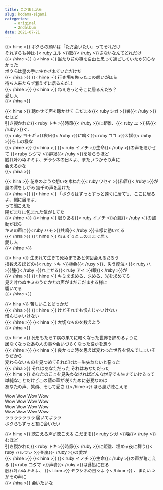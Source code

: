 ```yaml
---
title: こだましがみ
slug: kodama-sigami
categories:
    - original
    - 2ndalbum
date: 2021-07-21
---
```


{{< hime >}}
ボクらの願いは「ただ会いたい」ってそれだけ  
それすらも神は{{< ruby ユル >}}聴{{< /ruby >}}さないなんてどれだけ  
{{< /hime >}}
{{< hina >}}
当たり前の事を自由と思って過ごしていたか知らなかった  
ボクらは星の手に生かされていただけだ  
{{< /hina >}}
{{< hime >}}
行き場を失ったこの想いがほら  
待ち人来たらず消えずに居るんだよ  
{{< /hime >}}
{{< hina >}}
ねぇきっとそこに居るんだろ？  
愛し人  
{{< /hina >}}

{{< hime >}}
聴かせて声を聴かせて こだまを{{< ruby シガ >}}噛{{< /ruby >}}むほど  
引き裂かれた{{< ruby トキ >}}時節{{< /ruby >}}に距離、{{< ruby ユ >}}結{{< /ruby >}}ぐ、  
{{< ruby ヨナギ >}}夜凪{{< /ruby >}}に鳴く{{< ruby コユ >}}木揺{{< /ruby >}}らしの様な  
{{< /hime >}}
{{< hina >}}
{{< ruby イノチ >}}生命{{< /ruby >}}の声を聴かせて {{< ruby シジマ >}}静寂{{< /ruby >}}を喰らうほど  
触れ叶わぬキミよ、デラシネの日々よ、またいつかその声に  
会えるかな  
{{< /hina >}}

{{< hina >}}
花束のような想いを束ねた{{< ruby ワセイ >}}和声{{< /ruby >}}が  
風の背をしがみ 幾千の声を届けた  
{{< /hina >}}
{{< hime >}}
「ボクらはずっとずっと遠くに居ても、ここに居るよ、側に居るよ」  
って聞こえた  
陽だまりに包まれた気がしてた  
{{< /hime >}}
{{< hina >}}
限りある{{< ruby イノチ >}}心臓{{< /ruby >}}の鼓動がほら  
キミの声に{{< ruby ハモ >}}共鳴{{< /ruby >}}る様に動いてる  
{{< /hina >}}
{{< hime >}}
ねぇずっとこのままで居て  
愛し人  
{{< /hime >}}

{{< hina >}}
生まれて生きて死ぬまであと何回会えるだろう  
指数えるほどの{{< ruby トキ >}}機会{{< /ruby >}}、失う度泣く{{< ruby ハ >}}腫{{< /ruby >}}れ上がる{{< ruby アイ >}}眼{{< /ruby >}}が  
{{< /hina >}}
{{< hime >}}
キミを求める、求める、光を求めてる  
見え叶わぬキミのうたかたの声がまだこだまする様に  
響いてる  
{{< /hime >}}

{{< hina >}}
苦しいことばっかだ  
{{< /hina >}}
{{< hime >}}
けどそれでも恨んじゃいけない  
憎んじゃいけない  
{{< /hime >}}
{{< hina >}}
大切なものを数えよう  
{{< /hina >}}

{{< hime >}}
死をもたらす病の果てに暗くなった世界を諦めるように  
居なくなったあの人の事や会いづらくなった誰かを想う  
{{< /hime >}}
{{< hina >}}
良かった時を思えば変わった世界を恨んでしまいそうだから  
変わらないものを見つめてそれだけは一生失わないと誓った  
{{< /hina >}}
それはあなただった それはあなただった  
{{< hime >}}
あなたのことを見失わなければどんな世界でも生きていけるって  
単純なことだけどこの藍の華が咲くために必要なのは  
あなたの声、笑顔、そして愛さ
{{< /hime >}} ほら風が聴こえる  

Wow Wow Wow Wow  
Wow Wow Wow Wow  
Wow Wow Wow Wow  
Wow Wow Wow Wow  
ラララララララ 届いてよララ  
ボクらもずっと君に会いたい  

{{< hime >}}
聴こえる声が聴こえる こだまを{{< ruby シガ >}}噛{{< /ruby >}}むほど  
引き裂かれた{{< ruby トキ >}}時節{{< /ruby >}}に距離、埋める夜に舞う{{< ruby ハルラシ >}}春嵐{{< /ruby >}}の愛が  
{{< /hime >}}
{{< hina >}}
{{< ruby イノチ >}}生命{{< /ruby >}}の声が聴こえる {{< ruby コダマ >}}声魂{{< /ruby >}}は此処に在る  
触れ叶わぬキミよ、
{{< hime >}}
デラシネの日々よ
{{< /hime >}}
、またいつかその声に  
{{< /hina >}}
会いたいな  